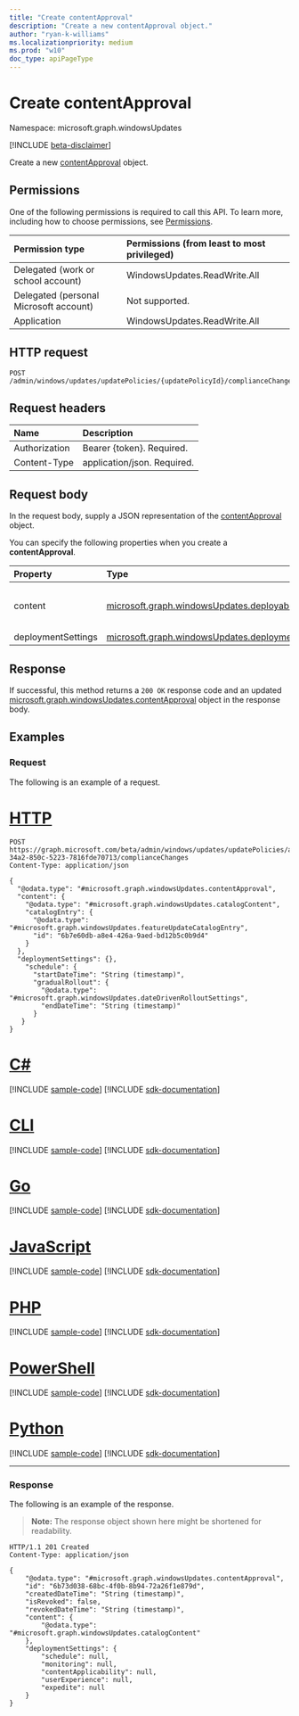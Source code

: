 ```yaml
---
title: "Create contentApproval"
description: "Create a new contentApproval object."
author: "ryan-k-williams"
ms.localizationpriority: medium
ms.prod: "w10"
doc_type: apiPageType
---
```


# Create contentApproval
Namespace: microsoft.graph.windowsUpdates

[!INCLUDE [beta-disclaimer](../../includes/beta-disclaimer.md)]

Create a new [contentApproval](../resources/windowsupdates-contentapproval.md) object.

## Permissions
One of the following permissions is required to call this API. To learn more, including how to choose permissions, see [Permissions](/graph/permissions-reference).

|Permission type|Permissions (from least to most privileged)|
|:---|:---|
|Delegated (work or school account)|WindowsUpdates.ReadWrite.All|
|Delegated (personal Microsoft account)|Not supported.|
|Application|WindowsUpdates.ReadWrite.All|

## HTTP request

<!-- {
  "blockType": "ignored"
}
-->
``` http
POST /admin/windows/updates/updatePolicies/{updatePolicyId}/complianceChanges
```

## Request headers
|Name|Description|
|:---|:---|
|Authorization|Bearer {token}. Required.|
|Content-Type|application/json. Required.|

## Request body
In the request body, supply a JSON representation of the [contentApproval](../resources/windowsupdates-contentapproval.md) object.

You can specify the following properties when you create a **contentApproval**.

|Property|Type|Description|
|:---|:---|:---|
|content|[microsoft.graph.windowsUpdates.deployableContent](../resources/windowsupdates-deployablecontent.md)|Specifies what content to deploy. Deployable content should be provided as one of the following derived types: [microsoft.graph.windowsUpdates.catalogContent](../resources/windowsupdates-catalogcontent.md).|
|deploymentSettings|[microsoft.graph.windowsUpdates.deploymentSettings](../resources/windowsupdates-deploymentsettings.md)|Settings for governing how to deploy **content**.|

## Response

If successful, this method returns a `200 OK` response code and an updated [microsoft.graph.windowsUpdates.contentApproval](../resources/windowsupdates-contentapproval.md) object in the response body.

## Examples

### Request
The following is an example of a request.
# [HTTP](#tab/http)
<!-- {
  "blockType": "request",
  "name": "create_contentapproval_from_",
  "@odata.type": "microsoft.graph.windowsUpdates.contentApproval"
}
-->
``` http
POST https://graph.microsoft.com/beta/admin/windows/updates/updatePolicies/a7aa99c1-34a2-850c-5223-7816fde70713/complianceChanges
Content-Type: application/json

{
  "@odata.type": "#microsoft.graph.windowsUpdates.contentApproval",
  "content": {
    "@odata.type": "#microsoft.graph.windowsUpdates.catalogContent",
    "catalogEntry": {
      "@odata.type": "#microsoft.graph.windowsUpdates.featureUpdateCatalogEntry", 
      "id": "6b7e60db-a8e4-426a-9aed-bd12b5c0b9d4"
    }
  },
  "deploymentSettings": {},
    "schedule": {
      "startDateTime": "String (timestamp)",
      "gradualRollout": {
        "@odata.type": "#microsoft.graph.windowsUpdates.dateDrivenRolloutSettings",
        "endDateTime": "String (timestamp)"
      }
   }
}
```

# [C#](#tab/csharp)
[!INCLUDE [sample-code](../includes/snippets/csharp/create-contentapproval-from--csharp-snippets.md)]
[!INCLUDE [sdk-documentation](../includes/snippets/snippets-sdk-documentation-link.md)]

# [CLI](#tab/cli)
[!INCLUDE [sample-code](../includes/snippets/cli/create-contentapproval-from--cli-snippets.md)]
[!INCLUDE [sdk-documentation](../includes/snippets/snippets-sdk-documentation-link.md)]

# [Go](#tab/go)
[!INCLUDE [sample-code](../includes/snippets/go/create-contentapproval-from--go-snippets.md)]
[!INCLUDE [sdk-documentation](../includes/snippets/snippets-sdk-documentation-link.md)]

# [JavaScript](#tab/javascript)
[!INCLUDE [sample-code](../includes/snippets/javascript/create-contentapproval-from--javascript-snippets.md)]
[!INCLUDE [sdk-documentation](../includes/snippets/snippets-sdk-documentation-link.md)]

# [PHP](#tab/php)
[!INCLUDE [sample-code](../includes/snippets/php/create-contentapproval-from--php-snippets.md)]
[!INCLUDE [sdk-documentation](../includes/snippets/snippets-sdk-documentation-link.md)]

# [PowerShell](#tab/powershell)
[!INCLUDE [sample-code](../includes/snippets/powershell/create-contentapproval-from--powershell-snippets.md)]
[!INCLUDE [sdk-documentation](../includes/snippets/snippets-sdk-documentation-link.md)]

# [Python](#tab/python)
[!INCLUDE [sample-code](../includes/snippets/python/create-contentapproval-from--python-snippets.md)]
[!INCLUDE [sdk-documentation](../includes/snippets/snippets-sdk-documentation-link.md)]

---

### Response
The following is an example of the response.
>**Note:** The response object shown here might be shortened for readability.
<!-- {
  "blockType": "response",
  "truncated": true,
  "@odata.type": "microsoft.graph.windowsUpdates.contentApproval"
}
-->
``` http
HTTP/1.1 201 Created
Content-Type: application/json

{
    "@odata.type": "#microsoft.graph.windowsUpdates.contentApproval",
    "id": "6b73d038-68bc-4f0b-8b94-72a26f1e879d",
    "createdDateTime": "String (timestamp)",
    "isRevoked": false,
    "revokedDateTime": "String (timestamp)",
    "content": {
        "@odata.type": "#microsoft.graph.windowsUpdates.catalogContent"
    },
    "deploymentSettings": {
        "schedule": null,
        "monitoring": null,
        "contentApplicability": null,
        "userExperience": null,
        "expedite": null
    }
}
```

